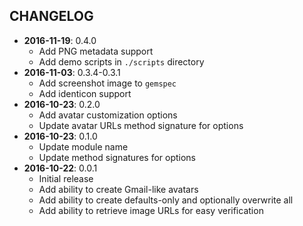 CHANGELOG
---------
- **2016-11-19**: 0.4.0
  - Add PNG metadata support
  - Add demo scripts in `./scripts` directory
- **2016-11-03**: 0.3.4-0.3.1
  - Add screenshot image to `gemspec`
  - Add identicon support
- **2016-10-23**: 0.2.0
  - Add avatar customization options
  - Update avatar URLs method signature for options
- **2016-10-23**: 0.1.0
  - Update module name
  - Update method signatures for options
- **2016-10-22**: 0.0.1
  - Initial release
  - Add ability to create Gmail-like avatars
  - Add ability to create defaults-only and optionally overwrite all
  - Add ability to retrieve image URLs for easy verification
